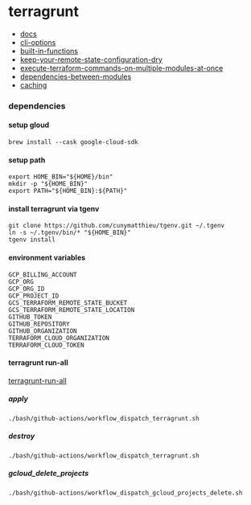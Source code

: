 # terragrunt

* [docs](https://terragrunt.gruntwork.io/docs/)
* [cli-options](https://terragrunt.gruntwork.io/docs/reference/cli-options/)
* [built-in-functions](https://terragrunt.gruntwork.io/docs/reference/built-in-functions/)
* [keep-your-remote-state-configuration-dry](https://terragrunt.gruntwork.io/docs/features/keep-your-remote-state-configuration-dry/)
* [execute-terraform-commands-on-multiple-modules-at-once](https://terragrunt.gruntwork.io/docs/features/execute-terraform-commands-on-multiple-modules-at-once/)
* [dependencies-between-modules](https://terragrunt.gruntwork.io/docs/features/execute-terraform-commands-on-multiple-modules-at-once/#dependencies-between-modules)
* [caching](https://terragrunt.gruntwork.io/docs/features/caching/)

### dependencies

#### setup gloud

```shell script
brew install --cask google-cloud-sdk
```

#### setup path

```
export HOME_BIN="${HOME}/bin"
mkdir -p "${HOME_BIN}"
export PATH="${HOME_BIN}:${PATH}"
```


#### install terragrunt via tgenv

```
git clone https://github.com/cunymatthieu/tgenv.git ~/.tgenv
ln -s ~/.tgenv/bin/* "${HOME_BIN}"
tgenv install
```

#### environment variables

```
GCP_BILLING_ACCOUNT
GCP_ORG
GCP_ORG_ID
GCP_PROJECT_ID
GCS_TERRAFORM_REMOTE_STATE_BUCKET
GCS_TERRAFORM_REMOTE_STATE_LOCATION
GITHUB_TOKEN
GITHUB_REPOSITORY
GITHUB_ORGANIZATION
TERRAFORM_CLOUD_ORGANIZATION
TERRAFORM_CLOUD_TOKEN
```

#### terragrunt run-all

[terragrunt-run-all](https://github.com/neuralnetes/monorepo/actions/workflows/terragrunt-run-all.yaml)

##### apply

```shell script
./bash/github-actions/workflow_dispatch_terragrunt.sh
```

##### destroy

```shell script
./bash/github-actions/workflow_dispatch_terragrunt.sh
```

##### gcloud_delete_projects

```shell script
./bash/github-actions/workflow_dispatch_gcloud_projects_delete.sh